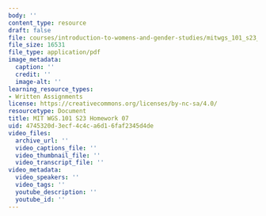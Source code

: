 ```yaml
---
body: ''
content_type: resource
draft: false
file: courses/introduction-to-womens-and-gender-studies/mitwgs_101_s23_homework7.pdf
file_size: 16531
file_type: application/pdf
image_metadata:
  caption: ''
  credit: ''
  image-alt: ''
learning_resource_types:
- Written Assignments
license: https://creativecommons.org/licenses/by-nc-sa/4.0/
resourcetype: Document
title: MIT WGS.101 S23 Homework 07
uid: 4745320d-3ecf-4c4c-a6d1-6faf2345d4de
video_files:
  archive_url: ''
  video_captions_file: ''
  video_thumbnail_file: ''
  video_transcript_file: ''
video_metadata:
  video_speakers: ''
  video_tags: ''
  youtube_description: ''
  youtube_id: ''
---
```

